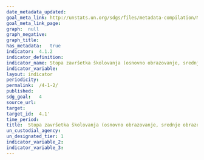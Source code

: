 ```yaml
---	
date_metadata_updated:	
goal_meta_link:	http://unstats.un.org/sdgs/files/metadata-compilation/Metadata-Goal-4.pdf'
goal_meta_link_page:	
graph:	null
graph_negative:	
graph_title:	
has_metadata:	true
indicator:	4.1.2
indicator_definition:	
indicator_name:	Stopa završetka školovanja (osnovno obrazovanje, srednje obrazovanje)
indicator_variable:	
layout:	indicator
periodicity:	
permalink:	/4-1-2/
published:	
sdg_goal:	4
source_url:	
target:	
target_id:	4.1'
time_period:	
title:	Stopa završetka školovanja (osnovno obrazovanje, srednje obrazovanje)
un_custodial_agency:	
un_designated_tier:	1
indicator_variable_2:	
indicator_variable_3:	
---	
```


